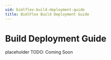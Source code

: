 ```yaml
---
uid: bimlflex-build-deployment-guide
title: BimlFlex Build Deployment Guide
---
```

# Build Deployment Guide

placeholder
TODO: Coming Soon
